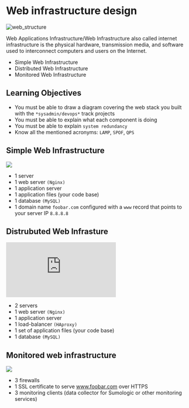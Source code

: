 # Web infrastructure design

![web_structure](https://media.geeksforgeeks.org/wp-content/uploads/20220817182651/NetworkInfrastructure1.png)

Web Applications Infrastructure/Web Infrastructure also called internet infrastructure is the physical hardware, transmission media, and software used to interconnect computers and users on the Internet.

- Simple Web Infrastructure
- Distributed Web Infrastructure
- Monitored Web Infrastructure

## Learning Objectives

- You must be able to draw a diagram covering the web stack you built with the `*sysadmin/devops*` track projects
- You must be able to explain what each component is doing
- You must be able to explain `system redundancy`
- Know all the mentioned acronyms: `LAMP`, `SPOF`, `QPS`


## Simple Web Infrastructure

![](https://miro.medium.com/max/720/1*xKd1CchSaSKV83Oizju8kg.webp)

- 1 server
- 1 web server `(Nginx)`
- 1 application server
- 1 application files (your code base)
- 1 database `(MySQL)`
- 1 domain name `foobar.com` configured with a `www` record that points to your server IP `8.8.8.8`

## Distrubuted Web Infrasture

![](https://upload.wikimedia.org/wikipedia/commons/5/55/Network_Architecture_Diagram_-_Distributed_Web_Infrastructure.pdf)

- 2 servers
- 1 web server `(Nginx)`
- 1 application server
- 1 load-balancer `(HAproxy)`
- 1 set of application files (your code base)
- 1 database `(MySQL)`

## Monitored web infrastructure

![](https://miro.medium.com/max/720/1*t7oSAWV7gtp-WSRNXfM9Hw.webp)

- 3 firewalls
- 1 SSL certificate to serve www.foobar.com over HTTPS
- 3 monitoring clients (data collector for Sumologic or other monitoring services)


